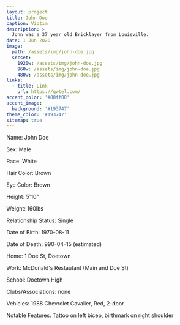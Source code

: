 ```yaml
---
layout: project
title: John Doe
caption: Victim
description: >
  John was a 37 year old Bricklayer from Louisville.
date: 1 Jun 2020
image: 
  path: /assets/img/john-doe.jpg
  srcset: 
    1920w: /assets/img/john-doe.jpg
    960w: /assets/img/john-doe.jpg
    480w: /assets/img/john-doe.jpg
links:
  - title: Link
    url: https://qwtel.com/
accent_color: '#00ff00'
accent_image:
  background: '#193747'
theme_color: '#193747'
sitemap: true
---
```


Name: 
John Doe

Sex: 
Male

Race: 
White

Hair Color: 
Brown

Eye Color: 
Brown

Height: 
5'10"

Weight: 
160lbs

Relationship Status: 
Single

Date of Birth: 
1970-08-11

Date of Death: 
990-04-15 (estimated)

Home: 
1 Doe St, Doetown

Work: 
McDonald's Restautant (Main and Doe St)

School: 
Doetown High

Clubs/Associations: 
none

Vehicles: 
1988 Chevrolet Cavalier, Red, 2-door

Notable Features: 
Tattoo on left bicep, birthmark on right shoulder
